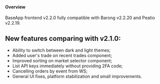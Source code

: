 #### Overview

BaseApp frontend v2.2.0 fully compatible with Barong v2.2.20 and Peatio v2.2.19. 

## New features comparing with v2.1.0:

  - Ability to switch between dark and light themes;
  - Added user's trade on recent trades component;
  - Improved sorting on market selector component;
  - List API keys immediately without providing 2FA code;
  - Cancelling orders by event from WS;
  - General UI fixes, platform stabilization and small improvements.
